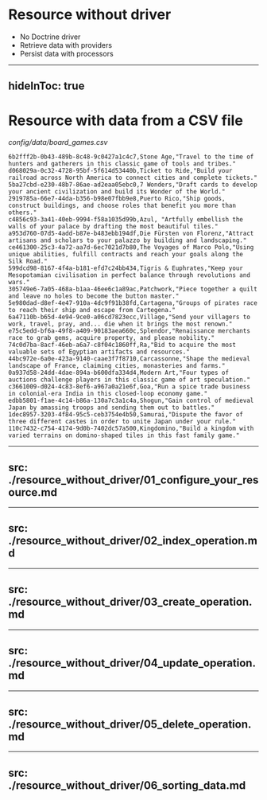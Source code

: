 # Resource without driver

<v-clicks>

* No Doctrine driver
* Retrieve data with providers
* Persist data with processors

</v-clicks>

---
hideInToc: true
---

# Resource with data from a CSV file

*config/data/board_games.csv*

```
6b2fff2b-0b43-489b-8c48-9c0427a1c4c7,Stone Age,"Travel to the time of hunters and gatherers in this classic game of tools and tribes."
d068029a-0c32-4728-95bf-5f614d53440b,Ticket to Ride,"Build your railroad across North America to connect cities and complete tickets."
5ba27cbd-e230-48b7-86ae-ad2eaa05ebc0,7 Wonders,"Draft cards to develop your ancient civilization and build its Wonder of the World."
2919785a-66e7-44da-b356-b98e07fbb9e8,Puerto Rico,"Ship goods, construct buildings, and choose roles that benefit you more than others."
c4856c93-3a41-40eb-9994-f58a1035d99b,Azul, "Artfully embellish the walls of your palace by drafting the most beautiful tiles."
a953d760-07d5-4add-b87e-b483ebb194df,Die Fürsten von Florenz,"Attract artisans and scholars to your palazzo by building and landscaping."
ce461300-25c3-4a72-aa7d-6ec7021d7b80,The Voyages of Marco Polo,"Using unique abilities, fulfill contracts and reach your goals along the Silk Road."
599dcd98-8167-4f4a-b181-efd7c24bb434,Tigris & Euphrates,"Keep your Mesopotamian civilisation in perfect balance through revolutions and wars."
305749e6-7a05-468a-b1aa-46ee6c1a89ac,Patchwork,"Piece together a quilt and leave no holes to become the button master."
5e980dad-d8ef-4e47-910a-4dc9f91b38fd,Cartagena,"Groups of pirates race to reach their ship and escape from Cartegena."
6a47110b-b65d-4e94-9ce0-a06cd7823ecc,Village,"Send your villagers to work, travel, pray, and... die when it brings the most renown."
e75c5edd-bf6a-49f8-a409-90183aea660c,Splendor,"Renaissance merchants race to grab gems, acquire property, and please nobility."
74c0d7ba-8acf-46eb-a6a7-c8f04c1860ff,Ra,"Bid to acquire the most valuable sets of Egyptian artifacts and resources."
44bc972e-6a0e-423a-9140-caae3f7f8710,Carcassonne,"Shape the medieval landscape of France, claiming cities, monasteries and farms."
0a937d58-24dd-4dae-894a-b600dfa334d4,Modern Art,"Four types of auctions challenge players in this classic game of art speculation."
c3661009-d024-4c83-8ef6-a967a0a21e6f,Goa,"Run a spice trade business in colonial-era India in this closed-loop economy game."
edbb5801-f1ae-4c14-b86a-130a7c3a1c4a,Shogun,"Gain control of medieval Japan by amassing troops and sending them out to battles."
1dec8957-3203-4f84-95c5-ceb3754e4b50,Samurai,"Dispute the favor of three different castes in order to unite Japan under your rule."
110c7432-c754-4174-9d0b-7402dc57a500,Kingdomino,"Build a kingdom with varied terrains on domino-shaped tiles in this fast family game."

```

---
src: ./resource_without_driver/01_configure_your_resource.md
---

---
src: ./resource_without_driver/02_index_operation.md
---

---
src: ./resource_without_driver/03_create_operation.md
---

---
src: ./resource_without_driver/04_update_operation.md
---

---
src: ./resource_without_driver/05_delete_operation.md
---

---
src: ./resource_without_driver/06_sorting_data.md
---
